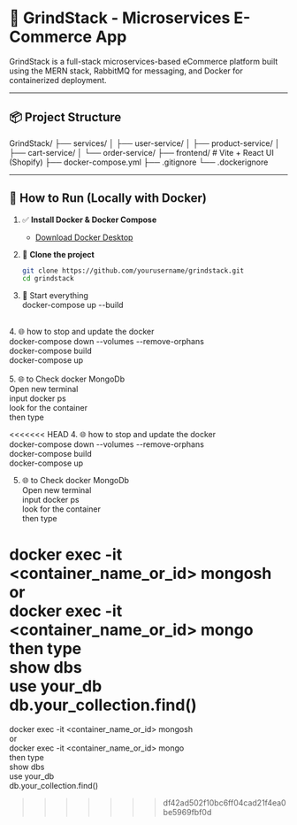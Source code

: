 # 🛒 GrindStack - Microservices E-Commerce App

GrindStack is a full-stack microservices-based eCommerce platform built using the MERN stack, RabbitMQ for messaging, and Docker for containerized deployment.

---

## 📦 Project Structure

GrindStack/
├── services/
│ ├── user-service/
│ ├── product-service/
│ ├── cart-service/
│ └── order-service/
├── frontend/ # Vite + React UI (Shopify)
├── docker-compose.yml
├── .gitignore
└── .dockerignore


---

## 🚀 How to Run (Locally with Docker)

1. ✅ **Install Docker & Docker Compose**
   - [Download Docker Desktop](https://www.docker.com/products/docker-desktop)

2. 🧱 **Clone the project**
   ```bash
   git clone https://github.com/yourusername/grindstack.git
   cd grindstack

3. 🐳 Start everything</br>
docker-compose up --build
</br>
4. 🌐 how to stop and update the docker</br>
docker-compose down --volumes --remove-orphans</br>
docker-compose build</br>
docker-compose up</br>
</br>
5. 🌐 to Check docker MongoDb</br>
Open new terminal</br>
input docker ps</br>
look for the container</br>
then type</br>

<<<<<<< HEAD
4. 🌐 how to stop and update the docker </br>
docker-compose down --volumes --remove-orphans </br>
docker-compose build </br>
docker-compose up </br>

5. 🌐 to Check docker MongoDb</br>
Open new terminal</br>
input docker ps</br>
look for the container</br>
then type</br>

docker exec -it <container_name_or_id> mongosh </br>
or </br>
docker exec -it <container_name_or_id> mongo </br>
then type  </br>
show dbs </br>
use your_db </br>
db.your_collection.find() </br>
=======
docker exec -it <container_name_or_id> mongosh</br>
or</br>
docker exec -it <container_name_or_id> mongo</br>
then type</br>
show dbs</br>
use your_db</br>
db.your_collection.find()</br>
>>>>>>> df42ad502f10bc6ff04cad21f4ea0be5969fbf0d
